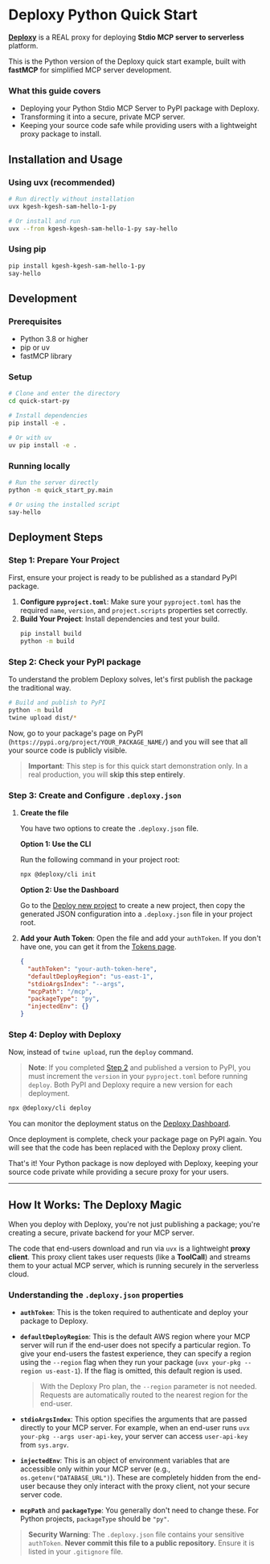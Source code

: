 # Deploxy Python Quick Start

**[Deploxy](https://deploxy.com?utm_source=github_readme)** is a REAL proxy for deploying **Stdio MCP server to serverless** platform.

This is the Python version of the Deploxy quick start example, built with **fastMCP** for simplified MCP server development.

### What this guide covers

- Deploying your Python Stdio MCP Server to PyPI package with Deploxy.
- Transforming it into a secure, private MCP server.
- Keeping your source code safe while providing users with a lightweight proxy package to install.

## Installation and Usage

### Using uvx (recommended)

```bash
# Run directly without installation
uvx kgesh-kgesh-sam-hello-1-py

# Or install and run
uvx --from kgesh-kgesh-sam-hello-1-py say-hello
```

### Using pip

```bash
pip install kgesh-kgesh-sam-hello-1-py
say-hello
```

## Development

### Prerequisites

- Python 3.8 or higher
- pip or uv
- fastMCP library

### Setup

```bash
# Clone and enter the directory
cd quick-start-py

# Install dependencies
pip install -e .

# Or with uv
uv pip install -e .
```

### Running locally

```bash
# Run the server directly
python -m quick_start_py.main

# Or using the installed script
say-hello
```

## Deployment Steps

### Step 1: Prepare Your Project

First, ensure your project is ready to be published as a standard PyPI package.

1. **Configure `pyproject.toml`**: Make sure your `pyproject.toml` has the required `name`, `version`, and `project.scripts` properties set correctly.
2. **Build Your Project**: Install dependencies and test your build.
   ```bash
   pip install build
   python -m build
   ```

### Step 2: Check your PyPI package

To understand the problem Deploxy solves, let's first publish the package the traditional way.

```bash
# Build and publish to PyPI
python -m build
twine upload dist/*
```

Now, go to your package's page on PyPI (`https://pypi.org/project/YOUR_PACKAGE_NAME/`) and you will see that all your source code is publicly visible.

> **Important**: This step is for this quick start demonstration only. In a real production, you will **skip this step entirely**.

### Step 3: Create and Configure `.deploxy.json`

1. **Create the file**

   You have two options to create the `.deploxy.json` file.

   **Option 1: Use the CLI**

   Run the following command in your project root:

   ```bash
   npx @deploxy/cli init
   ```

   **Option 2: Use the Dashboard**

   Go to the [Deploy new project](https://www.deploxy.com/dashboard/new) to create a new project, then copy the generated JSON configuration into a `.deploxy.json` file in your project root.

2. **Add your Auth Token**: Open the file and add your `authToken`. If you don't have one, you can get it from the [Tokens page](https://www.deploxy.com/account/settings/tokens).

   ```json .deploxy.json
   {
     "authToken": "your-auth-token-here",
     "defaultDeployRegion": "us-east-1",
     "stdioArgsIndex": "--args",
     "mcpPath": "/mcp",
     "packageType": "py",
     "injectedEnv": {}
   }
   ```

### Step 4: Deploy with Deploxy

Now, instead of `twine upload`, run the `deploy` command.

> **Note**: If you completed [Step 2](#step-2-check-your-pypi-package) and published a version to PyPI, you must increment the `version` in your `pyproject.toml` before running `deploy`. Both PyPI and Deploxy require a new version for each deployment.

```bash
npx @deploxy/cli deploy
```

You can monitor the deployment status on the [Deploxy Dashboard](https://www.deploxy.com/dashboard).

Once deployment is complete, check your package page on PyPI again. You will see that the code has been replaced with the Deploxy proxy client.

That's it! Your Python package is now deployed with Deploxy, keeping your source code private while providing a secure proxy for your users.

---

## How It Works: The Deploxy Magic

When you deploy with Deploxy, you're not just publishing a package; you're creating a secure, private backend for your MCP server.

The code that end-users download and run via `uvx` is a lightweight **proxy client**. This proxy client takes user requests (like a **ToolCall**) and streams them to your actual MCP server, which is running securely in the serverless cloud.

### Understanding the `.deploxy.json` properties

- **`authToken`**: This is the token required to authenticate and deploy your package to Deploxy.

- **`defaultDeployRegion`**: This is the default AWS region where your MCP server will run if the end-user does not specify a particular region. To give your end-users the fastest experience, they can specify a region using the `--region` flag when they run your package (`uvx your-pkg --region us-east-1`). If the flag is omitted, this default region is used.

  > With the Deploxy Pro plan, the `--region` parameter is not needed. Requests are automatically routed to the nearest region for the end-user.

- **`stdioArgsIndex`**: This option specifies the arguments that are passed directly to your MCP server. For example, when an end-user runs `uvx your-pkg --args user-api-key`, your server can access `user-api-key` from `sys.argv`.

- **`injectedEnv`**: This is an object of environment variables that are accessible only within your MCP server (e.g., `os.getenv("DATABASE_URL")`). These are completely hidden from the end-user because they only interact with the proxy client, not your secure server code.

- **`mcpPath`** and **`packageType`**: You generally don't need to change these. For Python projects, `packageType` should be `"py"`.

> **Security Warning**: The `.deploxy.json` file contains your sensitive `authToken`. **Never commit this file to a public repository.** Ensure it is listed in your `.gitignore` file.